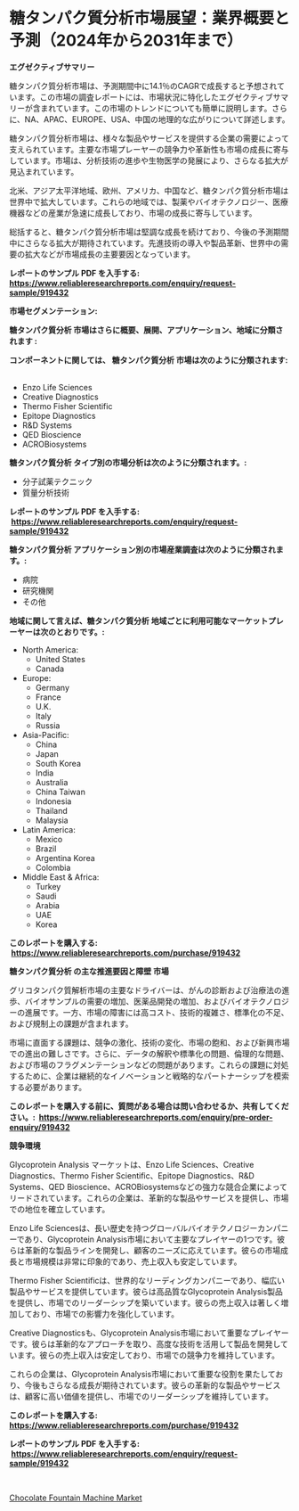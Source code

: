 <p><h1>糖タンパク質分析市場展望：業界概要と予測（2024年から2031年まで）</h1></p><p><strong>エグゼクティブサマリー</strong></p>
<p><p>糖タンパク質分析市場は、予測期間中に14.1％のCAGRで成長すると予想されています。この市場の調査レポートには、市場状況に特化したエグゼクティブサマリーが含まれています。この市場のトレンドについても簡単に説明します。さらに、NA、APAC、EUROPE、USA、中国の地理的な広がりについて詳述します。</p><p>糖タンパク質分析市場は、様々な製品やサービスを提供する企業の需要によって支えられています。主要な市場プレーヤーの競争力や革新性も市場の成長に寄与しています。市場は、分析技術の進歩や生物医学の発展により、さらなる拡大が見込まれています。</p><p>北米、アジア太平洋地域、欧州、アメリカ、中国など、糖タンパク質分析市場は世界中で拡大しています。これらの地域では、製薬やバイオテクノロジー、医療機器などの産業が急速に成長しており、市場の成長に寄与しています。</p><p>総括すると、糖タンパク質分析市場は堅調な成長を続けており、今後の予測期間中にさらなる拡大が期待されています。先進技術の導入や製品革新、世界中の需要の拡大などが市場成長の主要要因となっています。</p></p>
<p><strong>レポートのサンプル PDF を入手する: <a href="https://www.reliableresearchreports.com/enquiry/request-sample/919432">https://www.reliableresearchreports.com/enquiry/request-sample/919432</a></strong></p>
<p><strong>市場セグメンテーション:</strong></p>
<p><strong> 糖タンパク質分析 市場はさらに概要、展開、アプリケーション、地域に分類されます :</strong></p>
<p><strong>コンポーネントに関しては、 糖タンパク質分析 市場は次のように分類されます: &nbsp;</strong></p>
<p><ul><li>Enzo Life Sciences</li><li>Creative Diagnostics</li><li>Thermo Fisher Scientific</li><li>Epitope Diagnostics</li><li>R&D Systems</li><li>QED Bioscience</li><li>ACROBiosystems</li></ul></p>
<p><strong> 糖タンパク質分析 タイプ別の市場分析は次のように分類されます。:</strong></p>
<p><ul><li>分子試薬テクニック</li><li>質量分析技術</li></ul></p>
<p><strong>レポートのサンプル PDF を入手する: &nbsp;<a href="https://www.reliableresearchreports.com/enquiry/request-sample/919432">https://www.reliableresearchreports.com/enquiry/request-sample/919432</a></strong></p>
<p><strong> 糖タンパク質分析 アプリケーション別の市場産業調査は次のように分類されます。:</strong></p>
<p><ul><li>病院</li><li>研究機関</li><li>その他</li></ul></p>
<p><strong>地域に関して言えば、糖タンパク質分析 地域ごとに利用可能なマーケットプレーヤーは次のとおりです。:</strong></p>
<p><ul>
    <li>
        North America:
        <ul>
            <li>United States</li>
            <li>Canada</li>
        </ul>
    </li>
    <li>
        Europe:
        <ul>
            <li>Germany</li>
            <li>France</li>
            <li>U.K.</li>
            <li>Italy</li>
            <li>Russia</li>
        </ul>
    </li>
    <li>
        Asia-Pacific:
        <ul>
            <li>China</li>
            <li>Japan</li>
            <li>South Korea</li>
            <li>India</li>
            <li>Australia</li>
            <li>China Taiwan</li>
            <li>Indonesia</li>
            <li>Thailand</li>
            <li>Malaysia</li>
        </ul>
    </li>
    <li>
        Latin America:
        <ul>
            <li>Mexico</li>
            <li>Brazil</li>
            <li>Argentina Korea</li>
            <li>Colombia</li>
        </ul>
    </li>
    <li>
        Middle East & Africa:
        <ul>
            <li>Turkey</li>
            <li>Saudi</li>
            <li>Arabia</li>
            <li>UAE</li>
            <li>Korea</li>
        </ul>
    </li>
    </ul></p>
<p><strong>このレポートを購入する: &nbsp;<a href="https://www.reliableresearchreports.com/purchase/919432">https://www.reliableresearchreports.com/purchase/919432</a></strong></p>
<p><strong>糖タンパク質分析 の主な推進要因と障壁 市場</strong></p>
<p><p>グリコタンパク質解析市場の主要なドライバーは、がんの診断および治療法の進歩、バイオサンプルの需要の増加、医薬品開発の増加、およびバイオテクノロジーの進展です。一方、市場の障害には高コスト、技術的複雑さ、標準化の不足、および規制上の課題が含まれます。</p><p>市場に直面する課題は、競争の激化、技術の変化、市場の飽和、および新興市場での進出の難しさです。さらに、データの解釈や標準化の問題、倫理的な問題、および市場のフラグメンテーションなどの問題があります。これらの課題に対処するために、企業は継続的なイノベーションと戦略的なパートナーシップを模索する必要があります。</p></p>
<p><strong>このレポートを購入する前に、質問がある場合は問い合わせるか、共有してください。:&nbsp; <a href="https://www.reliableresearchreports.com/enquiry/pre-order-enquiry/919432">https://www.reliableresearchreports.com/enquiry/pre-order-enquiry/919432</a></strong></p>
<p><strong>競争環境</strong></p>
<p><p>Glycoprotein Analysis マーケットは、Enzo Life Sciences、Creative Diagnostics、Thermo Fisher Scientific、Epitope Diagnostics、R&D Systems、QED Bioscience、ACROBiosystemsなどの強力な競合企業によってリードされています。これらの企業は、革新的な製品やサービスを提供し、市場での地位を確立しています。</p><p>Enzo Life Sciencesは、長い歴史を持つグローバルバイオテクノロジーカンパニーであり、Glycoprotein Analysis市場において主要なプレイヤーの1つです。彼らは革新的な製品ラインを開発し、顧客のニーズに応えています。彼らの市場成長と市場規模は非常に印象的であり、売上収入も安定しています。</p><p>Thermo Fisher Scientificは、世界的なリーディングカンパニーであり、幅広い製品やサービスを提供しています。彼らは高品質なGlycoprotein Analysis製品を提供し、市場でのリーダーシップを築いています。彼らの売上収入は著しく増加しており、市場での影響力を強化しています。</p><p>Creative Diagnosticsも、Glycoprotein Analysis市場において重要なプレイヤーです。彼らは革新的なアプローチを取り、高度な技術を活用して製品を開発しています。彼らの売上収入は安定しており、市場での競争力を維持しています。</p><p>これらの企業は、Glycoprotein Analysis市場において重要な役割を果たしており、今後もさらなる成長が期待されています。彼らの革新的な製品やサービスは、顧客に高い価値を提供し、市場でのリーダーシップを維持しています。</p></p>
<p><strong>このレポートを購入する: &nbsp; <a href="https://www.reliableresearchreports.com/purchase/919432">https://www.reliableresearchreports.com/purchase/919432</a></strong></p>
<p><strong>レポートのサンプル PDF を入手する: &nbsp;<a href="https://www.reliableresearchreports.com/enquiry/request-sample/919432">https://www.reliableresearchreports.com/enquiry/request-sample/919432</a></strong><strong></strong></p>
<p>&nbsp;</p>
<p><p><a href="https://github.com/danielneavesallisons03mba/Market-Research-Report-List-1/blob/main/chocolate-fountain-machine-market.md">Chocolate Fountain Machine Market</a></p></p>